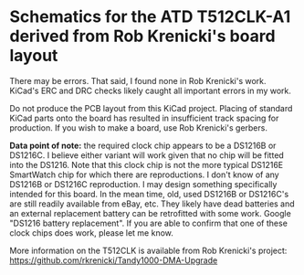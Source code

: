 Schematics for the ATD T512CLK-A1 derived from Rob Krenicki's board layout
==========================================================================

There may be errors. That said, I found none in Rob Krenicki's work. KiCad's ERC and DRC checks likely caught all important errors in my work.

Do not produce the PCB layout from this KiCad project. Placing of standard KiCad parts onto the board has resulted in insufficient track spacing for production. If you wish to make a board, use Rob Krenicki's gerbers.

**Data point of note:** the required clock chip appears to be a DS1216B or DS1216C. I believe either variant will work given that no chip will be fitted into the DS1216. Note that this clock chip is not the more typical DS1216E SmartWatch chip for which there are reproductions. I don't know of any DS1216B or DS1216C reproduction. I may design something specifically intended for this board. In the mean time, old, used DS1216B or DS1216C's are still readily available from eBay, etc. They likely have dead batteries and an external replacement battery can be retrofitted with some work. Google "DS1216 battery replacement". If you are able to confirm that one of these clock chips does work, please let me know. 

More information on the T512CLK is available from Rob Krenicki's project: https://github.com/rkrenicki/Tandy1000-DMA-Upgrade
